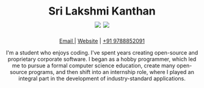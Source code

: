 <!--
 Copyright (c) 2021 Sri Lakshmi Kanthan P
 
 This software is released under the MIT License.
 https://opensource.org/licenses/MIT
-->

<h1 align="center">
  <div>Sri Lakshmi Kanthan</div>
  <div align="center">
    <img src="https://img.shields.io/github/followers/srilakshmikanthanp?style=social">
    <img src="https://img.shields.io/github/stars/srilakshmikanthanp?style=social">
  </div>
</h1>

<p align="center">
  <a href="mailto:srilakshmikanthanp@gmail.com">  Email  </a>  |  
  <a href="https://srilakshmikanthanp.github.io"> Website</a>  | 
  <a href="tel:+919788852091">+91 9788852091</a> 
</p>

<p align="center">
I'm a student who enjoys coding. I've
spent years creating open-source
and proprietary corporate software. I
began as a hobby programmer,
which led me to pursue a formal
computer science education, create
many open-source programs, and
then shift into an internship role,
where I played an integral part in the
development of industry-standard
applications.
</p>
